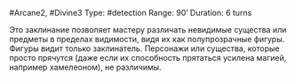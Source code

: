 #Arcane2, #Divine3
Type: #detection
Range: 90’
Duration: 6 turns

Это заклинание позволяет мастеру различать невидимые существа или предметы в пределах видимости, видя их как полупрозрачные фигуры. Фигуры видит только заклинатель. Персонажи или существа, которые просто прячутся (даже если их способность прятаться усилена магией, например хамелеоном), не различимы.